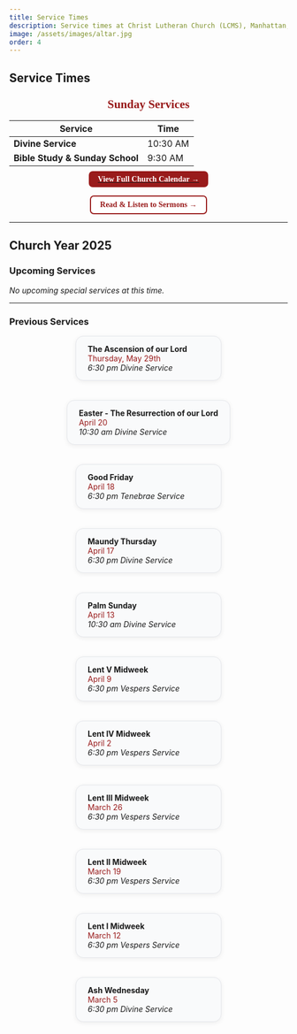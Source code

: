 ```yaml
---
title: Service Times
description: Service times at Christ Lutheran Church (LCMS), Manhattan, KS—Divine Service at 10:30 AM; Bible Study & Sunday School at 9:30 AM.
image: /assets/images/altar.jpg
order: 4
---
```


## Service Times

<div align="center">

### <span style="color:#991b1b; font-family: 'Cinzel', serif; font-size:1.3em;">Sunday Services</span>

| Service                        | Time        |
|--------------------------------|-------------|
| **Divine Service**             | 10:30 AM    |
| **Bible Study & Sunday School**| 9:30 AM     |

[<span style="background:#991b1b;color:#fff;padding:0.5em 1.2em;border-radius:0.5em;font-family:'Cinzel',serif;font-weight:bold;">View Full Church Calendar →</span>](/calendar/)

[<span style="background:#fff;color:#991b1b;padding:0.5em 1.2em;border-radius:0.5em;font-family:'Cinzel',serif;font-weight:bold;border:2px solid #991b1b;display:inline-block;margin-top:0.5em;">Read & Listen to Sermons →</span>](/sermons/)

</div>

---

## Church Year 2025

### Upcoming Services

*No upcoming special services at this time.*

---

### Previous Services

<div style="display: flex; flex-wrap: wrap; gap: 1.5em; justify-content: center;">

<div style="background:#f9fafb;border:1px solid #e5e7eb;border-radius:1em;padding:1em 1.5em;min-width:220px;max-width:320px;box-shadow:0 2px 8px #0001;margin-bottom:1em;">
<b>The Ascension of our Lord</b><br><span style="color:#991b1b;">Thursday, May 29th</span><br><i>6:30 pm Divine Service</i>
</div>
<div style="background:#f9fafb;border:1px solid #e5e7eb;border-radius:1em;padding:1em 1.5em;min-width:220px;max-width:320px;box-shadow:0 2px 8px #0001;margin-bottom:1em;">
<b>Easter - The Resurrection of our Lord</b><br><span style="color:#991b1b;">April 20</span><br><i>10:30 am Divine Service</i>
</div>
<div style="background:#f9fafb;border:1px solid #e5e7eb;border-radius:1em;padding:1em 1.5em;min-width:220px;max-width:320px;box-shadow:0 2px 8px #0001;margin-bottom:1em;">
<b>Good Friday</b><br><span style="color:#991b1b;">April 18</span><br><i>6:30 pm Tenebrae Service</i>
</div>
<div style="background:#f9fafb;border:1px solid #e5e7eb;border-radius:1em;padding:1em 1.5em;min-width:220px;max-width:320px;box-shadow:0 2px 8px #0001;margin-bottom:1em;">
<b>Maundy Thursday</b><br><span style="color:#991b1b;">April 17</span><br><i>6:30 pm Divine Service</i>
</div>
<div style="background:#f9fafb;border:1px solid #e5e7eb;border-radius:1em;padding:1em 1.5em;min-width:220px;max-width:320px;box-shadow:0 2px 8px #0001;margin-bottom:1em;">
<b>Palm Sunday</b><br><span style="color:#991b1b;">April 13</span><br><i>10:30 am Divine Service</i>
</div>
<div style="background:#f9fafb;border:1px solid #e5e7eb;border-radius:1em;padding:1em 1.5em;min-width:220px;max-width:320px;box-shadow:0 2px 8px #0001;margin-bottom:1em;">
<b>Lent V Midweek</b><br><span style="color:#991b1b;">April 9</span><br><i>6:30 pm Vespers Service</i>
</div>
<div style="background:#f9fafb;border:1px solid #e5e7eb;border-radius:1em;padding:1em 1.5em;min-width:220px;max-width:320px;box-shadow:0 2px 8px #0001;margin-bottom:1em;">
<b>Lent IV Midweek</b><br><span style="color:#991b1b;">April 2</span><br><i>6:30 pm Vespers Service</i>
</div>
<div style="background:#f9fafb;border:1px solid #e5e7eb;border-radius:1em;padding:1em 1.5em;min-width:220px;max-width:320px;box-shadow:0 2px 8px #0001;margin-bottom:1em;">
<b>Lent III Midweek</b><br><span style="color:#991b1b;">March 26</span><br><i>6:30 pm Vespers Service</i>
</div>
<div style="background:#f9fafb;border:1px solid #e5e7eb;border-radius:1em;padding:1em 1.5em;min-width:220px;max-width:320px;box-shadow:0 2px 8px #0001;margin-bottom:1em;">
<b>Lent II Midweek</b><br><span style="color:#991b1b;">March 19</span><br><i>6:30 pm Vespers Service</i>
</div>
<div style="background:#f9fafb;border:1px solid #e5e7eb;border-radius:1em;padding:1em 1.5em;min-width:220px;max-width:320px;box-shadow:0 2px 8px #0001;margin-bottom:1em;">
<b>Lent I Midweek</b><br><span style="color:#991b1b;">March 12</span><br><i>6:30 pm Vespers Service</i>
</div>
<div style="background:#f9fafb;border:1px solid #e5e7eb;border-radius:1em;padding:1em 1.5em;min-width:220px;max-width:320px;box-shadow:0 2px 8px #0001;margin-bottom:1em;">
<b>Ash Wednesday</b><br><span style="color:#991b1b;">March 5</span><br><i>6:30 pm Divine Service</i>
</div>

</div>
